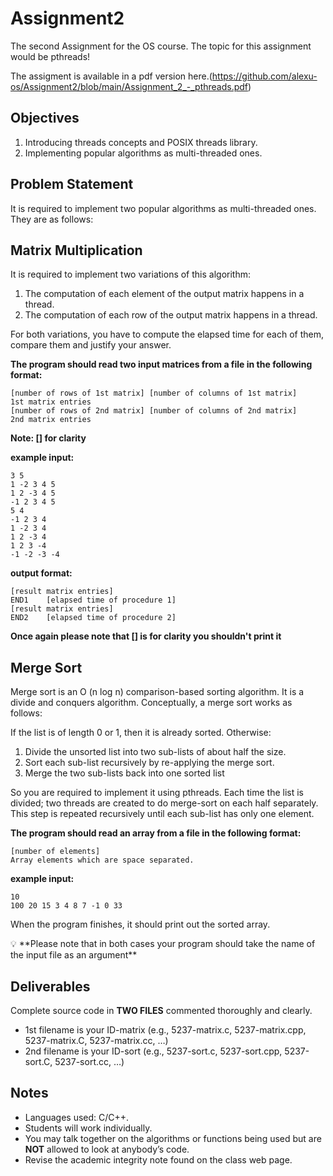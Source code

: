 # Assignment2
The second Assignment for the OS course. The topic for this assignment would be pthreads!

The assigment is available in a pdf version here.(https://github.com/alexu-os/Assignment2/blob/main/Assignment_2_-_pthreads.pdf)


## Objectives

1. Introducing threads concepts and POSIX threads library.
2. Implementing popular algorithms as multi-threaded ones.

## Problem Statement

It is required to implement two popular algorithms as multi-threaded ones. They are as follows:

## Matrix Multiplication

It is required to implement two variations of this algorithm:

1. The computation of each element of the output matrix happens in a thread.
2. The computation of each row of the output matrix happens in a thread.

For both variations, you have to compute the elapsed time for each of them, compare them and justify your answer.

**The program should read two input matrices from a file in the following format:**

```
[number of rows of 1st matrix] [number of columns of 1st matrix]
1st matrix entries
[number of rows of 2nd matrix] [number of columns of 2nd matrix]
2nd matrix entries
```

**Note: [] for clarity** 

**example input:**

```
3 5
1 -2 3 4 5
1 2 -3 4 5
-1 2 3 4 5
5 4
-1 2 3 4
1 -2 3 4
1 2 -3 4
1 2 3 -4
-1 -2 -3 -4
```

**output format:**

```
[result matrix entries]
END1	[elapsed time of procedure 1]
[result matrix entries]
END2	[elapsed time of procedure 2]
```

**Once again please note that [] is for clarity you shouldn't print it**

## Merge Sort

Merge sort is an O (n log n) comparison-based sorting algorithm. It is a divide and conquers algorithm. Conceptually, a merge sort works as follows:

If the list is of length 0 or 1, then it is already sorted. Otherwise:

1. Divide the unsorted list into two sub-lists of about half the size.
2. Sort each sub-list recursively by re-applying the merge sort.
3. Merge the two sub-lists back into one sorted list

So you are required to implement it using pthreads. Each time the list is divided; two threads are created to do merge-sort on each half separately. This step is repeated recursively until each sub-list has only one element.

**The program should read an array from a file in the following format:**

```
[number of elements]
Array elements which are space separated.
```

**example input:**

```
10
100 20 15 3 4 8 7 -1 0 33
```

 When the program finishes, it should print out the sorted array.

<aside>
💡 **Please note that in both cases your program should take the name of the input file as an argument**

</aside>

## Deliverables

Complete source code in **TWO FILES** commented thoroughly and clearly.

- 1st filename is your ID-matrix (e.g., 5237-matrix.c, 5237-matrix.cpp, 5237-matrix.C, 5237-matrix.cc, …)
- 2nd filename is your ID-sort (e.g., 5237-sort.c, 5237-sort.cpp, 5237-sort.C, 5237-sort.cc, …)

## Notes

- Languages used: C/C++.
- Students will work individually.
- You may talk together on the algorithms or functions being used but are **NOT** allowed to look at anybody’s code.
- Revise the academic integrity note found on the class web page.
